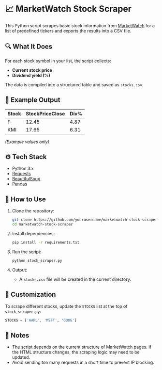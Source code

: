# 📈 MarketWatch Stock Scraper

This Python script scrapes basic stock information from [MarketWatch](https://www.marketwatch.com) for a list of predefined tickers and exports the results into a CSV file.

## 🔍 What It Does

For each stock symbol in your list, the script collects:

- **Current stock price**
- **Dividend yield (%)**

The data is compiled into a structured table and saved as `stocks.csv`.

## 🧪 Example Output

| Stock | StockPriceClose | Div% |
|-------|------------------|------|
| F     | 12.45            | 4.87 |
| KMI   | 17.65            | 6.31 |

*(Example values only)*

## ⚙️ Tech Stack

- Python 3.x  
- [Requests](https://pypi.org/project/requests/)  
- [BeautifulSoup](https://pypi.org/project/beautifulsoup4/)  
- [Pandas](https://pypi.org/project/pandas/)

## 🚀 How to Use

1. Clone the repository:
   ```bash
   git clone https://github.com/yourusername/marketwatch-stock-scraper.git
   cd marketwatch-stock-scraper
   ```

2. Install dependencies:
   ```bash
   pip install -r requirements.txt
   ```

3. Run the script:
   ```bash
   python stock_scraper.py
   ```

4. Output:
   - A `stocks.csv` file will be created in the current directory.

## 📝 Customization

To scrape different stocks, update the `STOCKS` list at the top of `stock_scraper.py`:
```python
STOCKS = ['AAPL', 'MSFT', 'GOOG']
```

## 📄 Notes

- The script depends on the current structure of MarketWatch pages. If the HTML structure changes, the scraping logic may need to be updated.
- Avoid sending too many requests in a short time to prevent IP blocking.
